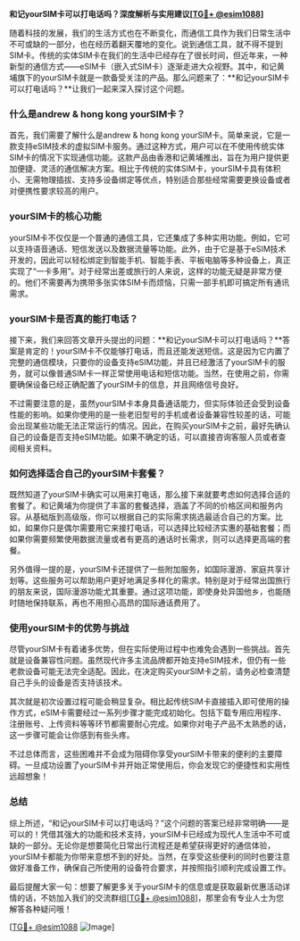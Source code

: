 **和记yourSIM卡可以打电话吗？深度解析与实用建议[[TG💪+ @esim1088](https://t.me/s/esim1088)]**

随着科技的发展，我们的生活方式也在不断变化，而通信工具作为我们日常生活中不可或缺的一部分，也在经历着翻天覆地的变化。说到通信工具，就不得不提到SIM卡。传统的实体SIM卡在我们的生活中已经存在了很长时间，但近年来，一种新型的通信方式——eSIM卡（嵌入式SIM卡）逐渐走进大众视野。其中，和记黄埔旗下的yourSIM卡就是一款备受关注的产品。那么问题来了：**和记yourSIM卡可以打电话吗？**让我们一起来深入探讨这个问题。

### 什么是andrew & hong kong yourSIM卡？

首先，我们需要了解什么是andrew & hong kong yourSIM卡。简单来说，它是一款支持eSIM技术的虚拟SIM卡服务。通过这种方式，用户可以在不使用传统实体SIM卡的情况下实现通信功能。这款产品由香港和记黄埔推出，旨在为用户提供更加便捷、灵活的通信解决方案。相比于传统的实体SIM卡，yourSIM卡具有体积小、无需物理插拔、支持多设备绑定等优点，特别适合那些经常需要更换设备或者对便携性要求较高的用户。

### yourSIM卡的核心功能

yourSIM卡不仅仅是一个普通的通信工具，它还集成了多种实用功能。例如，它可以支持语音通话、短信发送以及数据流量等功能。此外，由于它是基于eSIM技术开发的，因此可以轻松绑定到智能手机、智能手表、平板电脑等多种设备上，真正实现了“一卡多用”。对于经常出差或旅行的人来说，这样的功能无疑是非常方便的。他们不需要再为携带多张实体SIM卡而烦恼，只需一部手机即可搞定所有通讯需求。

### yourSIM卡是否真的能打电话？

接下来，我们来回答文章开头提出的问题：**和记yourSIM卡可以打电话吗？**答案是肯定的！yourSIM卡不仅能够打电话，而且还能发送短信。这是因为它内置了完整的通信模块，只要你的设备支持eSIM功能，并且已经激活了yourSIM卡的服务，就可以像普通SIM卡一样正常使用电话和短信功能。当然，在使用之前，你需要确保设备已经正确配置了yourSIM卡的信息，并且网络信号良好。

不过需要注意的是，虽然yourSIM卡本身具备通话能力，但实际体验还会受到设备性能的影响。如果你使用的是一些老旧型号的手机或者设备兼容性较差的话，可能会出现某些功能无法正常运行的情况。因此，在购买yourSIM卡之前，最好先确认自己的设备是否支持eSIM功能。如果不确定的话，可以直接咨询客服人员或者查阅相关资料。

### 如何选择适合自己的yourSIM卡套餐？

既然知道了yourSIM卡确实可以用来打电话，那么接下来就要考虑如何选择合适的套餐了。和记黄埔为你提供了丰富的套餐选择，涵盖了不同的价格区间和服务内容。从基础版到高级版，你可以根据自己的实际需求挑选最适合自己的方案。比如，如果你只是偶尔需要用它来接打电话，可以选择比较经济实惠的基础套餐；而如果你需要频繁使用数据流量或者有更高的通话时长需求，则可以选择更高端的套餐。

另外值得一提的是，yourSIM卡还提供了一些附加服务，如国际漫游、家庭共享计划等。这些服务可以帮助用户更好地满足多样化的需求。特别是对于经常出国旅行的朋友来说，国际漫游功能尤其重要。通过这项功能，即使身处异国他乡，也能随时随地保持联系，再也不用担心高昂的国际通话费用了。

### 使用yourSIM卡的优势与挑战

尽管yourSIM卡有着诸多优势，但在实际使用过程中也难免会遇到一些挑战。首先就是设备兼容性问题。虽然现代许多主流品牌都开始支持eSIM技术，但仍有一些老款设备可能无法完全适配。因此，在决定购买yourSIM卡之前，请务必检查清楚自己手头的设备是否支持该技术。

其次就是初次设置过程可能会稍显复杂。相比起传统SIM卡直接插入即可使用的操作方式，eSIM卡需要经过一系列步骤才能完成初始化。包括下载专用应用程序、注册账号、上传资料等等环节都需要耐心完成。如果你对电子产品不太熟悉的话，这一步骤可能会让你感到有些头疼。

不过总体而言，这些困难并不会成为阻碍你享受yourSIM卡带来的便利的主要障碍。一旦成功设置了yourSIM卡并开始正常使用后，你会发现它的便捷性和实用性远超想象！

### 总结

综上所述，“和记yourSIM卡可以打电话吗？”这个问题的答案已经非常明确——是可以的！凭借其强大的功能和技术支持，yourSIM卡已经成为现代人生活中不可或缺的一部分。无论你是想要简化日常出行流程还是希望获得更好的通信体验，yourSIM卡都能为你带来意想不到的好处。当然，在享受这些便利的同时也要注意做好准备工作，确保自己所使用的设备符合要求，并按照指引顺利完成设置工作。

最后提醒大家一句：想要了解更多关于yourSIM卡的信息或是获取最新优惠活动详情的话，不妨加入我们的交流群组[[TG💪+ @esim1088](https://t.me/s/esim1088)]，那里会有专业人士为您解答各种疑问哦！

[[TG💪+ @esim1088](https://t.me/s/esim1088) ![Image](https://i.postimg.cc/4NQfJmqS/Snipaste-2025-05-13-00-14-12.png)]